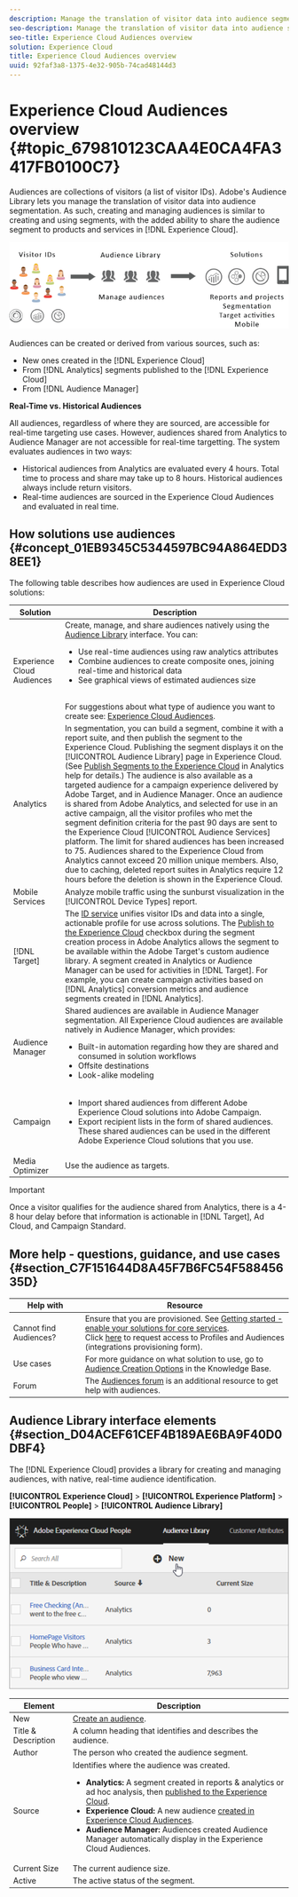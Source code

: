 ```yaml
---
description: Manage the translation of visitor data into audience segmentation in Experience Cloud Audience Library.
seo-description: Manage the translation of visitor data into audience segmentation in Experience Cloud Audience Library.
seo-title: Experience Cloud Audiences overview
solution: Experience Cloud
title: Experience Cloud Audiences overview
uuid: 92faf3a8-1375-4e32-905b-74cad48144d3
---
```


# Experience Cloud Audiences overview {#topic_679810123CAA4E0CA4FA3417FB0100C7}

Audiences are collections of visitors (a list of visitor IDs). Adobe's Audience Library lets you manage the translation of visitor data into audience segmentation. As such, creating and managing audiences is similar to creating and using segments, with the added ability to share the audience segment to products and services in [!DNL Experience Cloud]. 

![](assets/audiences.png) 

Audiences can be created or derived from various sources, such as: 

* New ones created in the [!DNL Experience Cloud]
* From [!DNL Analytics] segments published to the [!DNL Experience Cloud]
* From [!DNL Audience Manager]

**Real-Time vs. Historical Audiences**

All audiences, regardless of where they are sourced, are accessible for real-time targeting use cases. However, audiences shared from Analytics to Audience Manager are not accessible for real-time targetting. The system evaluates audiences in two ways: 

* Historical audiences from Analytics are evaluated every 4 hours. Total time to process and share may take up to 8 hours.  Historical audiences always include return visitors.
* Real-time audiences are sourced in the Experience Cloud Audiences and evaluated in real time.

## How solutions use audiences {#concept_01EB9345C5344597BC94A864EDD38EE1}

The following table describes how audiences are used in Experience Cloud solutions: 

| Solution | Description |
|--- |--- |
|Experience Cloud Audiences|Create, manage, and share audiences natively using the [Audience Library](../audience-library/audience-library.md) interface. You can:<ul><li>Use real-time audiences using raw analytics attributes</li><li>Combine audiences to create composite ones, joining real-time and historical data</li><li>See graphical views of estimated audiences size</li></ul><br>For suggestions about what type of audience you want to create see: [Experience Cloud Audiences](https://helpx.adobe.com/marketing-cloud-core/kb/People/Audience-Creation-Options.html).|
|Analytics|In segmentation, you can build a segment, combine it with a report suite, and then publish the segment to the Experience Cloud. Publishing the segment displays it on the [!UICONTROL Audience Library] page in Experience Cloud. (See [Publish Segments to the Experience Cloud](https://docs.adobe.com/content/help/en/analytics/components/segmentation/segmentation-workflow/seg-publish.html) in Analytics help for details.) The audience is also available as a targeted audience for a campaign experience delivered by Adobe Target, and in Audience Manager. Once an audience is shared from Adobe Analytics, and selected for use in an active campaign, all the visitor profiles who met the segment definition criteria for the past 90 days are sent to the Experience Cloud [!UICONTROL Audience Services] platform. The limit for shared audiences has been increased to 75. Audiences shared to the Experience Cloud from Analytics cannot exceed 20 million unique members. Also, due to caching, deleted report suites in Analytics require 12 hours before the deletion is shown in the Experience Cloud.|
|Mobile Services|Analyze mobile traffic using the sunburst visualization in the [!UICONTROL Device Types] report.|
|[!DNL Target]|The [ID service](https://docs.adobe.com/content/help/en/id-service/using/home.html) unifies visitor IDs and data into a single, actionable profile for use across solutions. The [Publish to the Experience Cloud](../audience-library/audience-library.md) checkbox during the segment creation process in Adobe Analytics allows the segment to be available within the Adobe Target's custom audience library. A segment created in Analytics or Audience Manager can be used for activities in  [!DNL Target]. For example, you can create campaign activities based on [!DNL Analytics] conversion metrics and audience segments created in [!DNL Analytics].|
|Audience Manager|Shared audiences are available in Audience Manager segmentation. All Experience Cloud audiences are available natively in Audience Manager, which provides:<ul><li>Built-in automation regarding how they are shared and consumed in solution workflows</li><li>Offsite destinations</li><li>Look-alike modeling</li></ul>|
|Campaign|<ul><li>Import shared audiences from different Adobe Experience Cloud solutions into Adobe Campaign.</li><li>Export recipient lists in the form of shared audiences. These shared audiences can be used in the different Adobe Experience Cloud solutions that you use.</li></ul>|
|Media Optimizer|Use the audience as targets.|

>[!IMPORTANT]
>
>Once a visitor qualifies for the audience shared from Analytics, there is a 4-8 hour delay before that information is actionable in [!DNL Target], Ad Cloud, and Campaign Standard.

## More help - questions, guidance, and use cases {#section_C7F151644D8A45F7B6FC54F58845635D}

| Help with | Resource |
|--- |--- |
|Cannot find Audiences?|Ensure that you are provisioned. See [Getting started - enable your solutions for core services](../core-services/core-services.md).<br>Click [here](https://www.adobe.com/go/audiences) to request access to Profiles and Audiences (integrations provisioning form).|
|Use cases|For more guidance on what solution to use, go to [Audience Creation Options](https://helpx.adobe.com/marketing-cloud-core/kb/People/Audience-Creation-Options.html) in the Knowledge Base.|
|Forum|The [Audiences forum](https://forums.adobe.com/community/experience-cloud/platform/core-services/people-service/audiences) is an additional resource to get help with audiences.|

## Audience Library interface elements {#section_D04ACEF61CEF4B189AE6BA9F40D0DBF4}

The [!DNL Experience Cloud] provides a library for creating and managing audiences, with native, real-time audience identification. 

**[!UICONTROL Experience Cloud]** > **[!UICONTROL Experience Platform]** > **[!UICONTROL People]** > **[!UICONTROL Audience Library]** 

![](assets/audience_library.png) 

| Element | Description |
|--- |--- |
|New|[Create an audience](../audience-library/audience-library.md).|
|Title & Description|A column heading that identifies and describes the audience.|
|Author|The person who created the audience segment.|
|Source|Identifies where the audience was created.<ul><li>**Analytics:** A segment created in reports & analytics or ad hoc analysis, then [published to the Experience Cloud](../audience-library/audience-library.md).</li><li>**Experience Cloud:** A new audience [created in Experience Cloud Audiences](../audience-library/audience-library.md).</li><li>**Audience Manager:** Audiences created Audience Manager automatically display in the Experience Cloud Audiences.</li></ul>|
|Current Size|The current audience size.|
|Active|The active status of the segment.|
